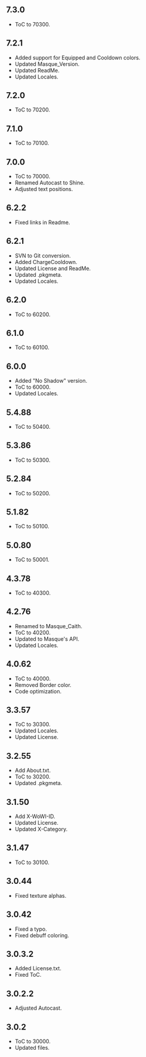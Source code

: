 ## 7.3.0

- ToC to 70300.

## 7.2.1

- Added support for Equipped and Cooldown colors.
- Updated Masque_Version.
- Updated ReadMe.
- Updated Locales.

## 7.2.0

- ToC to 70200.

## 7.1.0

- ToC to 70100.

## 7.0.0

- ToC to 70000.
- Renamed Autocast to Shine.
- Adjusted text positions.

## 6.2.2

- Fixed links in Readme.

## 6.2.1

- SVN to Git conversion.
- Added ChargeCooldown.
- Updated License and ReadMe.
- Updated .pkgmeta.
- Updated Locales.

## 6.2.0

- ToC to 60200.

## 6.1.0

- ToC to 60100.

## 6.0.0

- Added "No Shadow" version.
- ToC to 60000.
- Updated Locales.

## 5.4.88

- ToC to 50400.

## 5.3.86

- ToC to 50300.

## 5.2.84

- ToC to 50200.

## 5.1.82

- ToC to 50100.

## 5.0.80

- ToC to 50001.

## 4.3.78

- ToC to 40300.

## 4.2.76

- Renamed to Masque_Caith.
- ToC to 40200.
- Updated to Masque's API.
- Updated Locales.

## 4.0.62

- ToC to 40000.
- Removed Border color.
- Code optimization.

## 3.3.57

- ToC to 30300.
- Updated Locales.
- Updated License.

## 3.2.55

- Add About.txt.
- ToC to 30200.
- Updated .pkgmeta.

## 3.1.50

- Add X-WoWI-ID.
- Updated License.
- Updated X-Category.

## 3.1.47

- ToC to 30100.

## 3.0.44

- Fixed texture alphas.

## 3.0.42

- Fixed a typo.
- Fixed debuff coloring.

## 3.0.3.2

- Added License.txt.
- Fixed ToC.

## 3.0.2.2

- Adjusted Autocast.

## 3.0.2

- ToC to 30000.
- Updated files.
